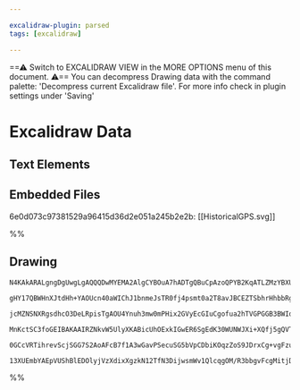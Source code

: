 ```yaml
---

excalidraw-plugin: parsed
tags: [excalidraw]

---
```

==⚠  Switch to EXCALIDRAW VIEW in the MORE OPTIONS menu of this document. ⚠== You can decompress Drawing data with the command palette: 'Decompress current Excalidraw file'. For more info check in plugin settings under 'Saving'


# Excalidraw Data

## Text Elements
## Embedded Files
6e0d073c97381529a96415d36d2e051a245b2e2b: [[HistoricalGPS.svg]]

%%
## Drawing
```compressed-json
N4KAkARALgngDgUwgLgAQQQDwMYEMA2AlgCYBOuA7hADTgQBuCpAzoQPYB2KqATLZMzYBXUtiRoIACyhQ4zZAHoFAc0JRJQgEYA6bGwC2CgF7N6hbEcK4OCtptbErHALRY8RMpWdx8Q1TdIEfARcZgRmBShcZQUebQBObR4aOiCEfQQOKGZuAG1wMFAwYogSbmgANU0KAFkAdQBlABYU4shYRHLCfWikfhLMbmcANgBmJu0ABmmZ2emARn7IGCHR

gHY17QBWHnXJtdHh+YAOUcn40aWIChJ1bnmeJsTR0fj4psmt0a2T8avJBCEZTSbhrHhbbRgprHB7HeJbNbxNZbK7WZTBbiTK7MKCkNgAawQAGE2Pg2KRyrjrMw4LhAllWiVNLhsPjlHihBxiCSyRSJFSODS6ZkoIzIAAzQj4fANWAYiSSFkaQJiiA4vGEuq3ST3bG4gkIWUweXoQQeVUc4EccI5NCLAqQNi07BqFZ26ZXDlc63MW2oDhCaXYhAIY

jcMZNSNXRgsdhcO3DeLRpisTgAOU4Ynuh3mw0mPHix2GVyEcGIuCgofua2hTVGPGGB3BWIdpWYABE0pWw2hxQQwld2cI4ABJYh+3IAXSummEXIAosEMlkJ9PW0QOPjuAGg+u2Kyq73+wgrpLgmPysMEJNiPtRtgkaMYTt4rh4sMmvMtsRDsQeNeflwR4tk0f8eE0VVmHccRUHyNowHteD5gdNc2lKLksHKXBJggAoAF9wFQiBcDgOBZQrGCinaAE

MnKctSC3foGEIBAKAAIRZNkvW5UlyXKABicUhOExkIGwER6SgEdK30WUNWJXi+XQfj5gQVTVNE8TSEk6T0g41kh05HjeUpchBVpSTNIkkVdP0AAxKUZTlGC1VJMomK0nSZLkg0tWIO40D4AoxOsrJbJ8wkjRNVzzQ80KpJkgAlYQrRtXVgs8myZIAeWdV17g9DL4tsuzOCgOzcH0KU3VQFEiu0rL0lKrIGkIIwYJ4FsSkysKZIAFSwKAAEEiGUeN

0GCcVRTihrevScjSGG7S2AoAFcB7f1A3wGavPSecuSG5bVpCDbiKOqzZoS9JDrxCg+vgFzuNEqC8WlAANUFOshSYziRY4eGONZ5nhJiXtJfAAE1uGhRJE0bYYtnhYGPkQyAjDYAxuCoyB6AIIQOqSI4gaafCdsa/RkqMn0/QgJ6mPZEhWva7hOvp0hGcrOBuDqkoGeIGo2GIBB9twTRgg2vt8AHYK+Z5Pi0GxiA2NJU7SGUZkAAoeHmNZqF4HW9e

13XUEmbYAEpVUShBlEDOlyjVzXdixXgzkN12TfN3DijwsmWv1QlcqgOM/R3bbgvFcgMitjD2Y4ZQsdbTJRfF7hcXxq5sCILm0DTk9Ww4SqYNzq5hCgDci9IfHSeCuwACsEGwbIGgLuABaFkWxcPVBJelkoWSDxg+ox/AE7QjoXLCYJG7jVVxJxAx7s6NBQ6uMkDwl49V9CYbp8H4fty2/DwB9ugz3CLGCLwoA===
```
%%